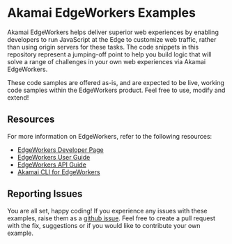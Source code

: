 # Akamai EdgeWorkers Examples

Akamai EdgeWorkers helps deliver superior web experiences by enabling developers to run JavaScript at the Edge to customize web traffic, rather than using origin servers for these tasks.  The code snippets in this repository represent a jumping-off point to help you build logic that will solve a range of challenges in your own web experiences via Akamai EdgeWorkers.

These code samples are offered as-is, and are expected to be live, working code samples within the EdgeWorkers product.  Feel free to use, modify and extend!

## Resources
For more information on EdgeWorkers, refer to the following resources:
* [EdgeWorkers Developer Page](https://developer.akamai.com/akamai-edgeworkers-overview)
* [EdgeWorkers User Guide](https://learn.akamai.com/en-us/webhelp/edgeworkers/edgeworkers-user-guide/GUID-4CC14D7E-D92D-4F2D-9292-17F8BE6E2DAE.html)
* [EdgeWorkers API Guide](https://developer.akamai.com/api/web_performance/edgeworkers/v1.html)
* [Akamai CLI for EdgeWorkers](https://developer.akamai.com/legacy/cli/packages/edgeworkers.html)

## Reporting Issues
You are all set, happy coding! If you experience any issues with these examples, raise them as a [github issue](https://github.com/akamai/edgeworkers-examples/issues). Feel free to create a pull request with the fix, suggestions or if you would like to contribute your own example.